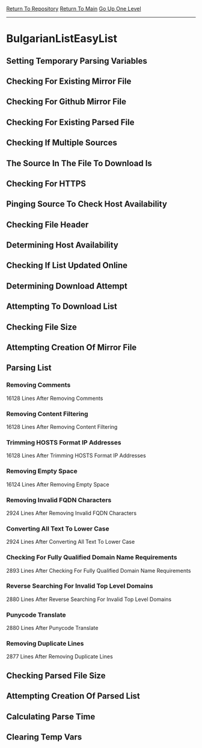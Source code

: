 [Return To Repository](https://github.com/deathbybandaid/piholeparser/)
[Return To Main](https://github.com/deathbybandaid/piholeparser/blob/master/RecentRunLogs/Mainlog.md)
[Go Up One Level](https://github.com/deathbybandaid/piholeparser/blob/master/RecentRunLogs/TopLevelScripts/30-Processing-External-Blacklists.md)
____________________________________
# BulgarianListEasyList
## Setting Temporary Parsing Variables
## Checking For Existing Mirror File
## Checking For Github Mirror File
## Checking For Existing Parsed File
## Checking If Multiple Sources
## The Source In The File To Download Is
## Checking For HTTPS
## Pinging Source To Check Host Availability
## Checking File Header
## Determining Host Availability
## Checking If List Updated Online
## Determining Download Attempt
## Attempting To Download List
## Checking File Size
## Attempting Creation Of Mirror File
## Parsing List
### Removing Comments
16128 Lines After Removing Comments
### Removing Content Filtering
16128 Lines After Removing Content Filtering
### Trimming HOSTS Format IP Addresses
16128 Lines After Trimming HOSTS Format IP Addresses
### Removing Empty Space
16124 Lines After Removing Empty Space
### Removing Invalid FQDN Characters
2924 Lines After Removing Invalid FQDN Characters
### Converting All Text To Lower Case
2924 Lines After Converting All Text To Lower Case
### Checking For Fully Qualified Domain Name Requirements
2893 Lines After Checking For Fully Qualified Domain Name Requirements
### Reverse Searching For Invalid Top Level Domains
2880 Lines After Reverse Searching For Invalid Top Level Domains
### Punycode Translate
2880 Lines After Punycode Translate
### Removing Duplicate Lines
2877 Lines After Removing Duplicate Lines
## Checking Parsed File Size
## Attempting Creation Of Parsed List
## Calculating Parse Time
## Clearing Temp Vars
